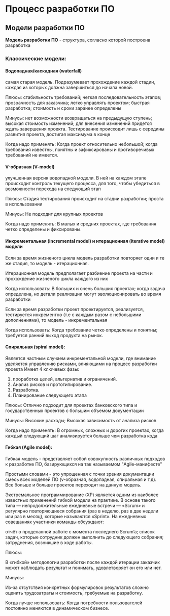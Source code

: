 # Процесс разработки ПО

## Модели разработки ПО

<strong>Модель разработки ПО</strong> - структура, согласно которой построена разработка

### Классические модели: 

#### Водопадная/каскадная (waterfall) 
самая старая модель. Подразумевает прохождение каждой стадии, каждая из которых должна завершиться до начала новой.

Плюсы:
стабильность требований; четкая последовательность этапов; прозрачность для заказчика; легко управлять проектом; быстрая разработка; стоимость и сроки заранее определены

Минусы:
нет возможности возвращаться на предыдущую ступень; высокая стоимость изменений; для внесения изменений придется ждать завершения проекта. Тестирование происходит лишь с середины развития проекта, достигая максимума в конце

Когда надо применять:
Когда проект относительно небольшой; когда требования известны, понятны и зафиксированы и противоречивых требований не имеется.


#### V-образная (V-model)

улучшенная версия водопадной модели. В ней на каждом этапе происходит контроль текущего процесса, для того, чтобы убедиться в возможности перехода на следующий этап

Плюсы:
Стадия тестирования происходит на стадии разработки; проста в использовании

Минусы: 
Не подходит для крупных проектов

Когда надо применять: 
В малых и средних проектах, где требования четко определены и фиксированы.


#### Инкрементальная (incremental model) и итерационная (iterative model) модели

Если за время жизненого цикла модель разработки повторяет одни и те же стадия, то модель - итерационная.

Итерационная модель предполагает разбиение проекта на части и прохождение жизненого цикла каждого из них

Когда использовать: 
В больших и очень больших проектах; когда задача определена, но детали реализации могут эволюционировать во время разработки



Если за время разработки проект проектируется, реализуется, тестируется инкрементно (т.е с каждым разом с небольшими дополнениями), то модель - инкрементальная

Когда использовать:
Когда требование четко определены и понятны; требуется ранний выход продукта на рынок.


#### Спиральная (spiral model): 

Является частным случаем инкрементальной модели, где внимание уделяется управлению рисками, влияющими на процесс разработки проекта
Имеет 4 ключевых фазы: 

1) проработка целей, альтернатив и ограничений.
2) Анализ рисков и прототипирование. 
3) Разработка. 
4) Планирование следующего этапа

Плюсы: 
Отлично подходит для проектах банковского типа и государственных проектов с большим объемом документации

Минусы:
Высокие расходы; Высокая зависимость от анализа рисков

Когда надо применять:
В огромных, сложных и дорогих проектах, когда каждый следующий шаг анализируется больше чем разработка кода

#### Гибкая (Agile model):

Гибкая модель - представляет собой совокупность различных подходов к разработке ПО, базирующихся на так называемом "Agile-манифесте"

Простыми словами - это упрощенная с точки зрения документации смесь всех моделей ПО (v-образная, водопадная, спиральная и т.д). Все больше и больше проектов переходят на данную модель.

Экстремальное программирование (XP) является одним из наиболее известных применений гибкой модели на практике. В основе такого типа — непродолжительные ежедневные встречи — «Scrum» и регулярно повторяющиеся собрания (раз в неделю, раз в две недели или раз в месяц), которые называются «Sprint». На ежедневных совещаниях участники команды обсуждают:

отчёт о проделанной работе с момента последнего Scrum’a;
список задач, которые сотрудник должен выполнить до следующего собрания;
затруднения, возникшие в ходе работы.

Плюсы:

В «гибкой» методологии разработки после каждой итерации заказчик может наблюдать результат и понимать, удовлетворяет он его или нет.

Минусы:

Из-за отсутствия конкретных формулировок результатов сложно оценить трудозатраты и стоимость, требуемые на разработку. 

Когда лучше использовать:
Когда потребности пользователей постоянно меняются в динамическом бизнесе.
